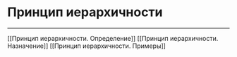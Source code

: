 # Принцип иерархичности

---

[[Принцип иерархичности. Определение]]
[[Принцип иерархичности. Назначение]]
[[Принцип иерархичности. Примеры]]